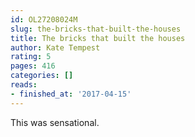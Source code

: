 ```yaml
---
id: OL27208024M
slug: the-bricks-that-built-the-houses
title: The bricks that built the houses
author: Kate Tempest
rating: 5
pages: 416
categories: []
reads:
- finished_at: '2017-04-15'
---
```

This was sensational.
